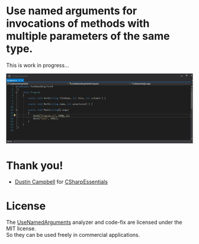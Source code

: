 # Use named arguments for invocations of methods with multiple parameters of the same type.
This is work in progress...

![The UseNamedArguments analyzer in action](./use-named-args-demo.gif)

# Thank you!

- [Dustin Campbell](https://github.com/DustinCampbell) for [CSharpEssentials](https://github.com/DustinCampbell/CSharpEssentials)

# License

The [UseNamedArguments](https://github.com/mykolav/use-named-arguments) analyzer and code-fix are licensed under the MIT license.  
So they can be used freely in commercial applications.
